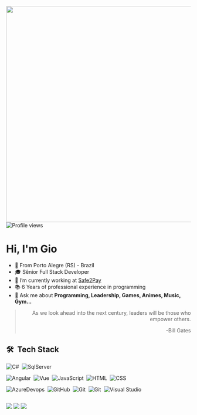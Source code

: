 <img align="right" height="590em" src="https://gist.githubusercontent.com/giovannigb/25916b0c2fd1a4922bded243e16d6da9/raw/72db9a3c2adb692d2b312c4890bd87dea114be78/githubcard.svg"/>
<p align="left"> <img src="https://komarev.com/ghpvc/?username=giovannigb&color=blue" alt="Profile views" /> </p>

# Hi, I'm Gio

* 📌 From Porto Alegre (RS) - Brazil
* 🎓 Sênior Full Stack Developer
* 🔭 I’m currently working at [Safe2Pay](https://github.com/SafeToPay/)
* 📚 6 Years of professional experience in programming
* 💬 Ask me about **Programming, Leadership, Games, Animes, Music, Gym...**
  
 <blockquote align="right" height="590em">
  <p>
As we look ahead into the next century, leaders will be those who empower others.
 </p>
 -Bill Gates
 </blockquote>
 
## 🛠 &nbsp;Tech Stack

![C#](https://img.shields.io/badge/-C%20Sharp-05122A?style=flat&logo=csharp)&nbsp;
![SqlServer](https://img.shields.io/badge/-SQL%20Server-05122A?style=flat&logo=microsoft-sql-server)&nbsp;

![Angular](https://img.shields.io/badge/-Angular-05122A?style=flat&logo=angular)&nbsp;
![Vue](https://img.shields.io/badge/-Vue-05122A?style=flat&logo=vue.js)&nbsp;
![JavaScript](https://img.shields.io/badge/-JavaScript-05122A?style=flat&logo=javascript)&nbsp;
![HTML](https://img.shields.io/badge/-HTML-05122A?style=flat&logo=HTML5)&nbsp;
![CSS](https://img.shields.io/badge/-CSS-05122A?style=flat&logo=CSS3&logoColor=1572B6)&nbsp;

![AzureDevops](https://img.shields.io/badge/-Azure%20Devops-05122A?style=flat&logo=azure-devops)&nbsp;
![GitHub](https://img.shields.io/badge/-GitHub-05122A?style=flat&logo=github)&nbsp;
![Git](https://img.shields.io/badge/-Git-05122A?style=flat&logo=git)&nbsp;
![Git](https://img.shields.io/badge/-Git-05122A?style=flat&logo=git)&nbsp;
![Visual Studio](https://img.shields.io/badge/-Visual%20Studio-05122A?style=flat&logo=visual%20studio&&logoColor=007ACC)&nbsp;



 



##
### 
 <a href = "mailto:giovannibonacina@hotmail.com"><img src="https://img.shields.io/badge/Microsoft_Outlook-0078D4?style=for-the-badge&logo=microsoft-outlook&logoColor=white" target="_blank"></a>
  <a href="https://www.linkedin.com/in/giovanni-guarnieri-bonacina-15b190124/" target="_blank"><img src="https://img.shields.io/badge/-LinkedIn-%230077B5?style=for-the-badge&logo=linkedin&logoColor=white" target="_blank"></a>
  <a href="https://instagram.com/giovannigb07" target="_blank"><img src="https://img.shields.io/badge/-Instagram-%23E4405F?style=for-the-badge&logo=instagram&logoColor=white" target="_blank"></a> 

 </div>
